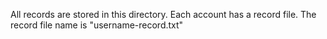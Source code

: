 All records are stored in this directory. Each account has a record file. The record file name is "username-record.txt"

